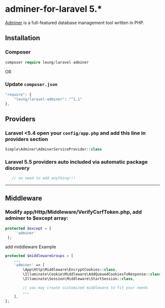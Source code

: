 # adminer-for-laravel 5.*
[Adminer](https://www.adminer.org) is a full-featured database management tool written in PHP.

## Installation

### Composer
```php
composer require leung/laravel-adminer
```
OR
### Update `composer.json`
```php
"require": {
    "leung/laravel-adminer": "^1.1"
},
```


## Providers

### Laravel <5.4 open your `config/app.php` and add this line in providers section
```php
Simple\Adminer\AdminerServiceProvider::class
```
### Laravel 5.5 providers auto included via automatic package discovery
```php
   // no need to add anything!!!
```

---
## Middleware

### Modify app/Http/Middleware/VerifyCsrfToken.php, add adminer to $except array:
```php
protected $except = [
     'adminer'
 ];
 ```
add middleware Example
```php
protected $middlewareGroups = [
    ...
    'adminer' => [
        \App\Http\Middleware\EncryptCookies::class,
        \Illuminate\Cookie\Middleware\AddQueuedCookiesToResponse::class,
        \Illuminate\Session\Middleware\StartSession::class,

        // you may create customized middleware to fit your needs
        ...
    ],
];
```
